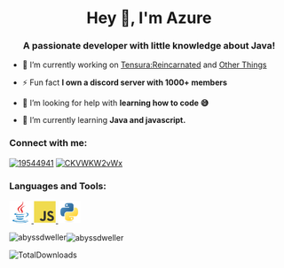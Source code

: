 <h1 align="center">Hey 👋, I'm Azure</h1>
<h3 align="center">A passionate developer with little knowledge about Java!</h3>

- 🔭 I’m currently working on [Tensura:Reincarnated](https://github.com/ManasMods/reincarnated_mod/tree/dev/lazuline) and [Other Things](https://github.com/AbyssDweller?tab=repositories)

- ⚡ Fun fact **I own a discord server with 1000+ members**

- 🤝 I’m looking for help with **learning how to code 😅**

- 🌱 I’m currently learning **Java and javascript.**

<h3 align="left">Connect with me:</h3>
<p align="left">
<a href="https://stackoverflow.com/users/19544941" target="blank"><img align="center" src="https://raw.githubusercontent.com/rahuldkjain/github-profile-readme-generator/master/src/images/icons/Social/stack-overflow.svg" alt="19544941" height="30" width="40" /></a>
<a href="https://discord.gg/7uC27yjMaS" target="blank"><img align="center" src="https://raw.githubusercontent.com/rahuldkjain/github-profile-readme-generator/master/src/images/icons/Social/discord.svg" alt="CKVWKW2vWx" height="30" width="40" /></a>
</p>

<h3 align="left">Languages and Tools:</h3>
<p align="left"> <a href="https://www.java.com" target="_blank" rel="noreferrer"> <img src="https://raw.githubusercontent.com/devicons/devicon/master/icons/java/java-original.svg" alt="java" width="40" height="40"/> </a> <a href="https://developer.mozilla.org/en-US/docs/Web/JavaScript" target="_blank" rel="noreferrer"> <img src="https://raw.githubusercontent.com/devicons/devicon/master/icons/javascript/javascript-original.svg" alt="javascript" width="40" height="40"/> </a> <a href="https://www.python.org" target="_blank" rel="noreferrer"> <img src="https://raw.githubusercontent.com/devicons/devicon/master/icons/python/python-original.svg" alt="python" width="40" height="40"/> </a> </p>

<p><img align="left" src="https://github-readme-stats-git-masterrstaa-rickstaa.vercel.app/api?username=abyssdweller&&show_icons=true&theme=dark" alt="abyssdweller" /></p>


<p><img align="center" src="https://github-readme-streak-stats.herokuapp.com/?user=abyssdweller&" alt="abyssdweller" /></p>

![TotalDownloads](https://cf.way2muchnoise.eu/author/full_Lazul1ne_total%20downloads.svg)

